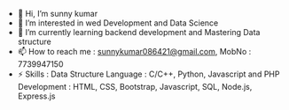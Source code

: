- 👋 Hi, I’m sunny kumar
- 👀 I’m interested in wed Development and Data Science
- 🌱 I’m currently learning backend development and Mastering Data structure
- 📫 How to reach me : sunnykumar086421@gmail.com, MobNo : 7739947150
- ⚡ Skills :
  Data Structure
  Language : C/C++, Python, Javascript and PHP
  Development : HTML, CSS, Bootstrap, Javascript, SQL, Node.js, Express.js

<!---
sunnykumar77399/sunnykumar77399 is a ✨ special ✨ repository because its `README.md` (this file) appears on your GitHub profile.
You can click the Preview link to take a look at your changes.
--->
